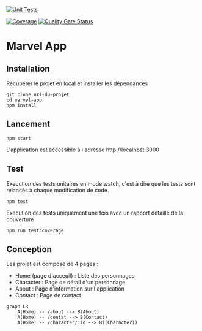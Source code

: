 [![Unit Tests](https://github.com/thib-tm/marvel-app/actions/workflows/unit-tests.yml/badge.svg)](https://github.com/thib-tm/marvel-app/actions/workflows/unit-tests.yml)

[![Coverage](https://sonarcloud.io/api/project_badges/measure?project=thib-tm_marvel-app&metric=coverage)](https://sonarcloud.io/summary/new_code?id=thib-tm_marvel-app)
[![Quality Gate Status](https://sonarcloud.io/api/project_badges/measure?project=thib-tm_marvel-app&metric=alert_status)](https://sonarcloud.io/summary/new_code?id=thib-tm_marvel-app)

# Marvel App

## Installation

Récupérer le projet en local et installer les dépendances

```
git clone url-du-projet
cd marvel-app
npm install
```

## Lancement

```
npm start
```

L'application est accessible à l'adresse http://localhost:3000

## Test

Execution des tests unitaires en mode watch, c'est à dire que les tests sont relancés à chaque modification de code.

```
npm test
```

Execution des tests uniquement une fois avec un rapport détaillé de la couverture

```
npm run test:coverage
```

## Conception

Les projet est composé de 4 pages :
-   Home (page d'acceuil) : Liste des personnages
-   Character : Page de détail d'un personnage
-   About : Page d'information sur l'application
-   Contact : Page de contact

```mermaid
graph LR
    A(Home) -- /about --> B(About) 
    A(Home) -- /contat --> B(Contact) 
    A(Home) -- /character/:id --> B((Character))
```
